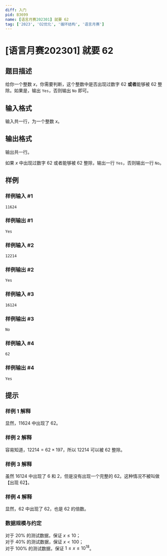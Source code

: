 ```yaml
---
diff: 入门
pid: B3699
name: [语言月赛202301] 就要 62
tag: ['2023', 'O2优化', '循环结构', '语言月赛']
---
```

# [语言月赛202301] 就要 62
## 题目描述

给你一个整数 $x$，你需要判断，这个整数中是否出现过数字 $62$ **或者**能够被 $62$ 整除。如果是，输出 `Yes`，否则输出 `No` 即可。
## 输入格式

输入共一行，为一个整数 $x$。
## 输出格式

输出共一行。

如果 $x$ 中出现过数字 $62$ 或者能够被 $62$ 整除，输出一行 `Yes`，否则输出一行 `No`。
## 样例

### 样例输入 #1
```
11624
```
### 样例输出 #1
```
Yes
```
### 样例输入 #2
```
12214
```
### 样例输出 #2
```
Yes
```
### 样例输入 #3
```
16124
```
### 样例输出 #3
```
No
```
### 样例输入 #4
```
62
```
### 样例输出 #4
```
Yes
```
## 提示

### 样例 1 解释

显然，$11624$ 中出现了 $62$。

### 样例 2 解释

容易知道，$12214 = 62 \times 197$，所以 $12214$ 可以被 $62$ 整除。

### 样例 3 解释

虽然 $16124$ 中出现了 $6$ 和 $2$，但是没有出现一个完整的 $62$。这种情况不被叫做【出现 $62$】。

### 样例 4 解释

显然，$62$ 中出现了 $62$，也是 $62$ 的倍数。

### 数据规模与约定

对于 $20\%$ 的测试数据，保证 $x \leq 10$；  
对于 $40\%$ 的测试数据，保证 $x < 100$；  
对于 $100\%$ 的测试数据，保证 $1 \leq x \leq 10 ^ {18}$。
